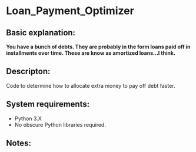 # Loan_Payment_Optimizer

## Basic explanation:

**You have a bunch of debts. They are probably in the form loans paid off
in installments over time. These are know as amortized loans...I think.**

## Descripton:
Code to determine how to allocate extra money to pay off debt faster.

## System requirements:
- Python 3.X
- No obscure Python libraries required. 

## Notes:
